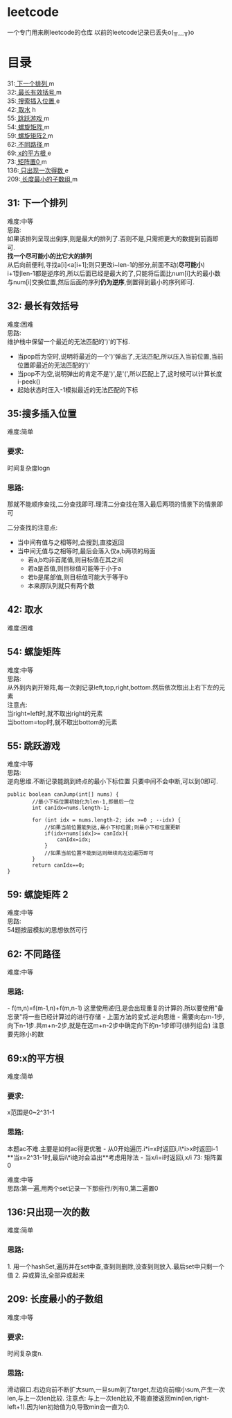 # leetcode
一个专门用来刷leetcode的仓库
以前的leetcode记录已丢失o(╥﹏╥)o
<h1>目录</h1>

31:<a href="#31"> 下一个排列 </a> m  
32:<a href="#32"> 最长有效括号 </a> m  
35:<a href="#35"> 搜索插入位置 </a> e  
42:<a href="#42"> 取水</a> h  
55:<a href="#55"> 跳跃游戏 </a> m  
54:<a href="#54"> 螺旋矩阵 </a> m  
59:<a href="#59"> 螺旋矩阵2 </a> m  
62:<a href="#62"> 不同路径 </a> m  
69:<a href="#69"> x的平方根 </a> e  
73:<a href="#73"> 矩阵置0 </a> m  
136:<a href="#136"> 只出现一次得数 </a> e  
209:<a href="#209"> 长度最小的子数组 </a>m  


<h2 id="31"> 31: 下一个排列 </h2>

难度:中等  
思路:  
如果该排列呈现出倒序,则是最大的排列了.否则不是,只需把更大的数提到前面即可.  
**找一个尽可能小的比它大的排列**  
从后向前便利,寻找a[i]<a[i+1];则只更改i~len-1的部分,前面不动(**尽可能小**)  
i+1到len-1都是逆序的,所以后面已经是最大的了,只能将后面比num[i]大的最小数与num[i]交换位置,然后后面的序列**仍为逆序**,倒置得到最小的序列即可.



<h2 id="32"> 32: 最长有效括号 </h2>

难度:困难  
思路:  
维护栈中保留一个最近的无法匹配的')'的下标.
- 当pop后为空时,说明将最近的一个')'弹出了,无法匹配,所以压入当前位置,当前位置即最近的无法匹配的')'
- 当pop不为空,说明弹出的肯定不是')',是'(',所以匹配上了,这时候可以计算长度i-peek()
- 起始状态时压入-1模拟最近的无法匹配的下标


<h2 id="35">35:搜多插入位置</h2>
难度:简单
<h3>要求:</h3>
时间复杂度logn
<h3>思路:</h3>
那就不能顺序查找,二分查找即可.理清二分查找在落入最后两项的情景下的情景即可

二分查找的注意点:
- 当中间有值与之相等时,会搜到,直接返回
- 当中间无值与之相等时,最后会落入仅a,b两项的局面
  - 若a,b均非首尾值,则目标值在其之间
  - 若a是首值,则目标值可能等于小于a
  - 若b是尾部值,则目标值可能大于等于b
  - 本来原队列就只有两个数



<h2 id="42"> 42: 取水 </h2>
难度:困难



<h2 id="54"> 54: 螺旋矩阵 </h2>

难度:中等  
思路:  
从外到内剥开矩阵,每一次剥记录left,top,right,bottom.然后依次取出上右下左的元素  
注意点:  
当right=left时,就不取出right的元素  
当bottom=top时,就不取出bottom的元素



<h2 id="55">55: 跳跃游戏 </h2>

难度:中等  
思路:  
逆向思维.不断记录能跳到终点的最小下标位置
只要中间不会中断,可以到0即可.
~~~
public boolean canJump(int[] nums) {
        //最小下标位置初始化为len-1,即最后一位
        int canIdx=nums.length-1;
        
        for (int idx = nums.length-2; idx >=0 ; --idx) {
            //如果当前位置能到达,最小下标位置;则最小下标位置更新
            if(idx+nums[idx]>= canIdx){
                canIdx=idx;
            }
            //如果当前位置不能到达则继续向左边遍历即可
        }
        return canIdx==0;
}
~~~




<h2 id="59"> 59: 螺旋矩阵 2 </h2>

难度:中等  
思路:  
54题按层模拟的思想依然可行



<h2 id="62"> 62: 不同路径 </h2>

难度:中等
<h3>思路:</h3>
- f(m,n)=f(m-1,n)+f(m,n-1)  
这里使用递归,是会出现重复的计算的.所以要使用"备忘录"将一些已经计算过的进行存储
- 上面方法的变式.逆向思维
- 需要向右m-1步,向下n-1步.共m+n-2步,就是在这m+n-2步中确定向下的n-1步即可(排列组合)
注意要先除小的数



<h2 id="69">69:x的平方根</h2>
难度:简单
<h3>要求:</h3>
x范围是0~2^31-1
<h3>思路:</h3>
本题ac不难.主要是如何ac得更优雅
- 从0开始遍历.i*i=x时返回i,i\*i>x时返回i-1  
**当x=2^31-1时,最后i\*i绝对会溢出**考虑用除法
- 当x/i=i时返回i,x/i<i时返回i-1;规避了乘积溢出的情况.但要注意别让除数为0
- 别信楼上,为啥遍历,不如用**2分查找**
- 牛顿迭代法(结合数学)



<h2 id="73"> 73:  矩阵置0 </h2>

难度:中等  
思路:第一遍,用两个set记录一下那些行/列有0,第二遍置0



<h2 id="136">136:只出现一次的数</h2>
难度:简单
<h3>思路:</h3>
1. 用一个hashSet,遍历并在set中查,查到则删除,没查到则放入.最后set中只剩一个值
2. 异或算法,全部异或起来



<h2 id="209">209: 长度最小的子数组 </h2>
难度:中等
<h3>要求:</h3>
时间复杂度n.
<h3>思路:</h3>
滑动窗口.右边向前不断扩大sum,一旦sum到了target,左边向前缩小sum,产生一次len,与上一次len比较.  
注意点:   
与上一次len比较,不能直接返回min(len,right-left+1).因为len初始值为0,导致min会一直为0.